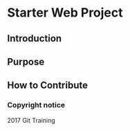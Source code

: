 # Starter Web Project

## Introduction

## Purpose

## How to Contribute

### Copyright notice

2017 Git Training